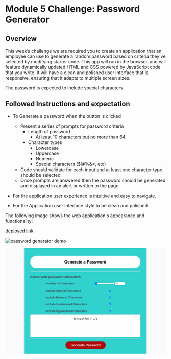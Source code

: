# Module 5 Challenge: Password Generator

## Overview

This week’s challenge we are required you to create an application that an employee can use to generate a random password based on criteria they’ve selected by modifying starter code. This app will run in the browser, and will feature dynamically updated HTML and CSS powered by JavaScript code that you write. It will have a clean and polished user interface that is responsive, ensuring that it adapts to multiple screen sizes.

The password is expected to include special characters

## Followed Instructions and expectation

* To Generate a password when the button is clicked
  * Present a series of prompts for password criteria
    * Length of password
      * At least 10 characters but no more than 64.
    * Character types
      * Lowercase
      * Uppercase
      * Numeric
      * Special characters ($@%&*, etc)
  * Code should validate for each input and at least one character type should be selected
  * Once prompts are answered then the password should be generated and displayed in an alert or written to the page



* For the application user experience is intuitive and easy to navigate.

* For the Application user interface style to be clean and polished.


The following image shows the web application's appearance and functionality:

[deployed link](https://lawzstopwar.github.io/Password-Generator/)

![password generator demo](./assets/password-gen-screeshot.gif)

![password generator ](./assets/Screeshort-PG.png)







